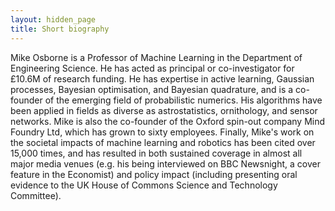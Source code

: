 ```yaml
---
layout: hidden_page
title: Short biography
---
```


Mike Osborne is a Professor of Machine Learning in the Department of Engineering Science. He has acted as principal or co-investigator for £10.6M of research funding. He has expertise in active learning, Gaussian processes, Bayesian optimisation, and Bayesian quadrature, and is a co-founder of the emerging field of probabilistic numerics. His algorithms have been applied in fields as diverse as astrostatistics, ornithology, and sensor networks. Mike is also the co-founder of the Oxford spin-out company Mind Foundry Ltd, which has grown to sixty employees. Finally, Mike's work on the societal impacts of machine learning and robotics has been cited over 15,000 times, and has resulted in both sustained coverage in almost all major media venues (e.g. his being interviewed on BBC Newsnight, a cover feature in the Economist) and policy impact (including presenting oral evidence to the UK House of Commons Science and Technology Committee). 
